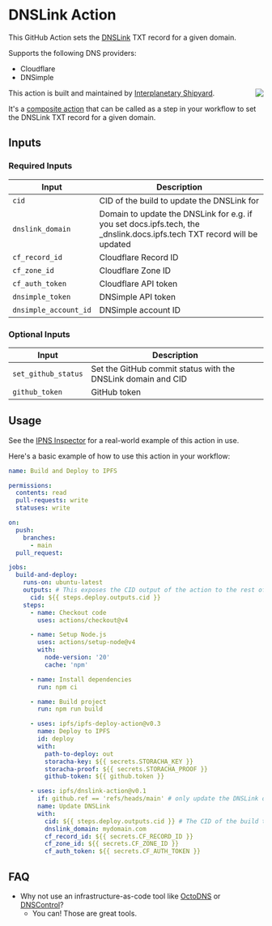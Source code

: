# DNSLink Action

This GitHub Action sets the [DNSLink](https://www.dnslink.dev/) TXT record for a given domain.

Supports the following DNS providers:

- Cloudflare
- DNSimple

This action is built and maintained by [Interplanetary Shipyard](http://ipshipyard.com/).
<a href="http://ipshipyard.com/"><img align="right" src="https://github.com/user-attachments/assets/39ed3504-bb71-47f6-9bf8-cb9a1698f272" /></a>

It's a [composite action](https://docs.github.com/en/actions/sharing-automations/creating-actions/about-custom-actions#composite-actions) that can be called as a step in your workflow to set the DNSLink TXT record for a given domain.

## Inputs

### Required Inputs

| Input                 | Description                                                                                                              |
| --------------------- | ------------------------------------------------------------------------------------------------------------------------ |
| `cid`                 | CID of the build to update the DNSLink for                                                                               |
| `dnslink_domain`      | Domain to update the DNSLink for e.g. if you set docs.ipfs.tech, the \_dnslink.docs.ipfs.tech TXT record will be updated |
| `cf_record_id`        | Cloudflare Record ID                                                                                                     |
| `cf_zone_id`          | Cloudflare Zone ID                                                                                                       |
| `cf_auth_token`       | Cloudflare API token                                                                                                     |
| `dnsimple_token`      | DNSimple API token                                                                                                       |
| `dnsimple_account_id` | DNSimple account ID                                                                                                      |

### Optional Inputs

| Input               | Description                                                  |
| ------------------- | ------------------------------------------------------------ |
| `set_github_status` | Set the GitHub commit status with the DNSLink domain and CID |
| `github_token`      | GitHub token                                                 |

## Usage

See the [IPNS Inspector](https://github.com/ipfs/ipns-inspector/blob/main/.github/workflows/build.yml) for a real-world example of this action in use.


Here's a basic example of how to use this action in your workflow:

```yaml
name: Build and Deploy to IPFS

permissions:
  contents: read
  pull-requests: write
  statuses: write

on:
  push:
    branches:
      - main
  pull_request:

jobs:
  build-and-deploy:
    runs-on: ubuntu-latest
    outputs: # This exposes the CID output of the action to the rest of the workflow
      cid: ${{ steps.deploy.outputs.cid }}
    steps:
      - name: Checkout code
        uses: actions/checkout@v4

      - name: Setup Node.js
        uses: actions/setup-node@v4
        with:
          node-version: '20'
          cache: 'npm'

      - name: Install dependencies
        run: npm ci

      - name: Build project
        run: npm run build

      - uses: ipfs/ipfs-deploy-action@v0.3
        name: Deploy to IPFS
        id: deploy
        with:
          path-to-deploy: out
          storacha-key: ${{ secrets.STORACHA_KEY }}
          storacha-proof: ${{ secrets.STORACHA_PROOF }}
          github-token: ${{ github.token }}

      - uses: ipfs/dnslink-action@v0.1
        if: github.ref == 'refs/heads/main' # only update the DNSLink on the main branch
        name: Update DNSLink
        with:
          cid: ${{ steps.deploy.outputs.cid }} # The CID of the build to update the DNSLink for
          dnslink_domain: mydomain.com
          cf_record_id: ${{ secrets.CF_RECORD_ID }}
          cf_zone_id: ${{ secrets.CF_ZONE_ID }}
          cf_auth_token: ${{ secrets.CF_AUTH_TOKEN }}
```

## FAQ

- Why not use an infrastructure-as-code tool like [OctoDNS](https://github.com/octodns/octodns) or [DNSControl](https://github.com/StackExchange/dnscontrol)?
  - You can! Those are great tools.
